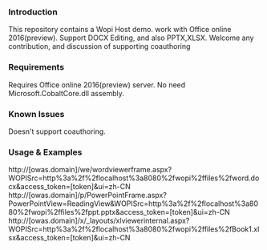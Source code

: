 ### Introduction

This repository contains a Wopi Host demo.
work with Office online 2016(preview). 
Support DOCX Editing, and also PPTX,XLSX.
Welcome any contribution, and discussion of supporting coauthoring

### Requirements

Requires Office online 2016(preview) server. 
No need Microsoft.CobaltCore.dll assembly. 

### Known Issues

Doesn't support coauthoring.

### Usage & Examples

http://[owas.domain]/we/wordviewerframe.aspx?WOPISrc=http%3a%2f%2flocalhost%3a8080%2fwopi%2ffiles%2fword.docx&access_token=[token]&ui=zh-CN 
http://[owas.domain]/p/PowerPointFrame.aspx?PowerPointView=ReadingView&WOPISrc=http%3a%2f%2flocalhost%3a8080%2fwopi%2ffiles%2fppt.pptx&access_token=[token]&ui=zh-CN 
http://[owas.domain]/x/_layouts/xlviewerinternal.aspx?WOPISrc=http%3a%2f%2flocalhost%3a8080%2fwopi%2ffiles%2fBook1.xlsx&access_token=[token]&ui=zh-CN
